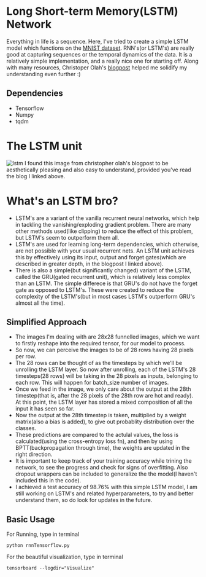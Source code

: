 # Long Short-term Memory(LSTM) Network
Everything in life is a sequence. Here, I've tried to create a simple LSTM model which functions on the [MNIST dataset](http://yann.lecun.com/exdb/mnist/). RNN's(or LSTM's) are really good at capturing sequences or the temporal dynamics of the data. It is a relatively simple implementation, and a really nice one for starting off. Along with many resources, Christoper Olah's [blogpost](http://colah.github.io/posts/2015-08-Understanding-LSTMs/) helped me solidify my understanding even further :)

## Dependencies
* Tensorflow
* Numpy
* tqdm

# The LSTM unit
![lstm](https://user-images.githubusercontent.com/34591573/34419489-329d85dc-ec2a-11e7-9068-c0e86d189887.png)
I found this image from christopher olah's blogpost to be aesthetically pleasing and also easy to understand, provided you've read the blog I linked above.

# What's an LSTM bro?
* LSTM's are a variant of the vanilla recurrent neural networks, which help in tackling the vanishing/exploding gradient problem. There are many other methods used(like clipping) to reduce the effect of this problem, but LSTM's seem to outperform them all.
* LSTM's are used for learning long-term dependencies, which otherwise, are not possible with your usual recurrent nets. An LSTM unit achieves this by effectively using its input, output and forget gates(which are described in greater depth, in the blogpost I linked above).
* There is also a simple(but significantly changed) variant of the LSTM, called the GRU(gated recurrent unit), which is relatively less complex than an LSTM. The simple differece is that GRU's do not have the forget gate as opposed to LSTM's. These were created to reduce the complexity of the LSTM's(but in most cases LSTM's outperform GRU's almost all the time).

## Simplified Approach
* The images I'm dealing with are 28x28 funnelled images, which we want to firstly reshape into the required tensor, for our model to process.
* So now, we can perceive the images to be of 28 rows having 28 pixels per row.
* The 28 rows can be thought of as the timesteps by which we'll be unrolling the LSTM layer. So now after unrolling, each of the LSTM's 28 timesteps(28 rows) will be taking in the 28 pixels as inputs, belonging to each row. This will happen for batch_size number of images.
* Once we feed in the image, we only care about the output at the 28th timestep(that is, after the 28 pixels of the 28th row are hot and ready). At this point, the LSTM layer has stored a mixed composition of all the input it has seen so far.
* Now the output at the 28th timestep is taken, multiplied by a weight matrix(also a bias is added), to give out probablity distribution over the classes.
* These predictions are compared to the actulal values, the loss is calculated(using the cross-entropy loss fn), and then by using BPTT(backpropagation through time), the weights are updated in the right direction.
* It is important to keep track of your training accuracy while trining the network, to see the progress and check for signs of overfitting. Also dropout wrappers can be included to generalize the the model(I haven't included this in the code).
* I achieved a test accuracy of 98.76% with this simple LSTM model, I am still working on LSTM's and related hyperparameters, to try and better understand them, so do look for updates in the future.

## Basic Usage
For Running, type in terminal
```
python rnnTensorflow.py
```
For the beautiful visualization, type in terminal
```
tensorboard --logdir="Visualize"
```



